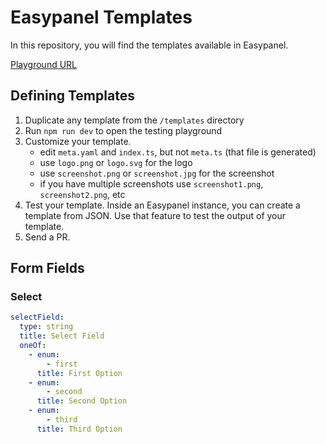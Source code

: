 # Easypanel Templates

In this repository, you will find the templates available in Easypanel.

[Playground URL](https://easypanel-templates.netlify.app/)

## Defining Templates

1. Duplicate any template from the `/templates` directory
2. Run `npm run dev` to open the testing playground
3. Customize your template.
   - edit `meta.yaml` and `index.ts`, but not `meta.ts` (that file is generated)
   - use `logo.png` or `logo.svg` for the logo
   - use `screenshot.png` or `screenshot.jpg` for the screenshot
   - if you have multiple screenshots use `screenshot1.png`, `screenshot2.png`, etc
4. Test your template. Inside an Easypanel instance, you can create a template from JSON. Use that feature to test the output of your template.
5. Send a PR.

## Form Fields

### Select

```yaml
selectField:
  type: string
  title: Select Field
  oneOf:
    - enum:
        - first
      title: First Option
    - enum:
        - second
      title: Second Option
    - enum:
        - third
      title: Third Option
```
